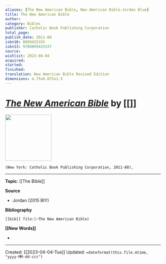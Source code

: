 ```yaml
---
aliases: [The New American Bible, New American Bible-Jordan Blue]
title: The New American Bible
author: 
category: Bibles
publisher: Catholic Book Publishing Corporation
total_page: 
publish_date: 2011-08
isbn10: 089942533X
isbn13: 9780899425337
source: 
wishlist: 2023-04-04
acquired: 
started: 
finished: 
translation: New American Bible Revised Edition
dimensions: 4.75x6.875x1.5
---
```

# *[The New American Bible](https://catholicbookpublishing.com/product/13)* by [[]]

<img src="https://b2c-cbp-assets.s3.amazonaws.com/products/510-19BLU-1.jpg" width=150>

`(New York: Catholic Book Publishing Corporation, 2011-08), `



--- 
**Topic**: [[The Bible]]

**Source**
- Jordan (2015 BIY)

**Bibliography**

```query
[[bib]] file:(~The New American Bible)
```
 

**[[New Words]]**

- 

---
Created: [[2023-04-04-Tue]]
Updated: `=dateformat(this.file.mtime, "yyyy-MM-dd-ccc")`